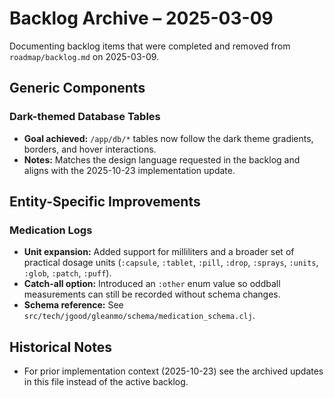 # Backlog Archive – 2025-03-09

Documenting backlog items that were completed and removed from `roadmap/backlog.md` on 2025-03-09.

## Generic Components

### Dark-themed Database Tables
- **Goal achieved:** `/app/db/*` tables now follow the dark theme gradients, borders, and hover interactions.
- **Notes:** Matches the design language requested in the backlog and aligns with the 2025-10-23 implementation update.

## Entity-Specific Improvements

### Medication Logs
- **Unit expansion:** Added support for milliliters and a broader set of practical dosage units (`:capsule`, `:tablet`, `:pill`, `:drop`, `:sprays`, `:units`, `:glob`, `:patch`, `:puff`).
- **Catch-all option:** Introduced an `:other` enum value so oddball measurements can still be recorded without schema changes.
- **Schema reference:** See `src/tech/jgood/gleanmo/schema/medication_schema.clj`.

## Historical Notes
- For prior implementation context (2025-10-23) see the archived updates in this file instead of the active backlog.
